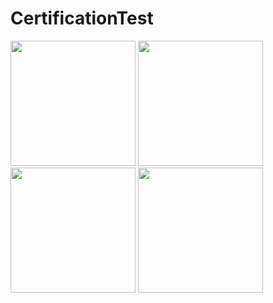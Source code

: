 # CertificationTest

<img src="https://github.com/ko1om8o/Certification-Test/blob/master/raw/IMG_2198.PNG" width="200">
<img src="https://github.com/ko1om8o/Certification-Test/blob/master/raw/IMG_2198.PNG" width="200">
<img src="https://github.com/ko1om8o/Certification-Test/blob/master/raw/IMG_2200.PNG" width="200">
<img src="https://github.com/ko1om8o/Certification-Test/blob/master/raw/IMG_2201.PNG" width="200">
